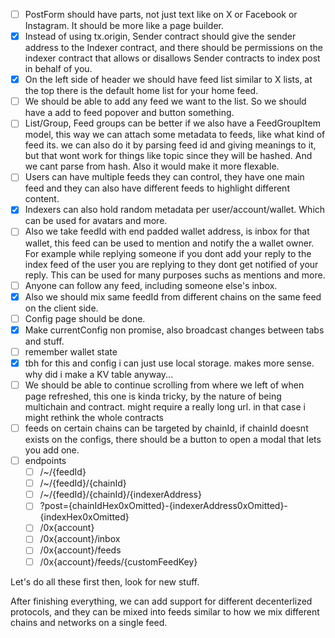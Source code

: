 -   [ ] PostForm should have parts, not just text like on X or Facebook or Instagram. It should be more like a page builder.
-   [x] Instead of using tx.origin, Sender contract should give the sender address to the Indexer contract, and there should be permissions on the indexer contract that allows or disallows Sender contracts to index post in behalf of you.
-   [x] On the left side of header we should have feed list similar to X lists, at the top there is the default home list for your home feed.
-   [ ] We should be able to add any feed we want to the list. So we should have a add to feed popover and button something.
-   [ ] List/Group, Feed groups can be better if we also have a FeedGroupItem model, this way we can attach some metadata to feeds, like what kind of feed its. we can also do it by parsing feed id and giving meanings to it, but that wont work for things like topic since they will be hashed. And we cant parse from hash. Also it would make it more flexable.
-   [ ] Users can have multiple feeds they can control, they have one main feed and they can also have different feeds to highlight different content.
-   [x] Indexers can also hold random metadata per user/account/wallet. Which can be used for avatars and more.
-   [ ] Also we take feedId with end padded wallet address, is inbox for that wallet, this feed can be used to mention and notify the a wallet owner. For example while replying someone if you dont add your reply to the index feed of the user you are replying to they dont get notified of your reply. This can be used for many purposes suchs as mentions and more.
-   [ ] Anyone can follow any feed, including someone else's inbox.
-   [x] Also we should mix same feedId from different chains on the same feed on the client side.
-   [ ] Config page should be done.
-   [x] Make currentConfig non promise, also broadcast changes between tabs and stuff.
-   [ ] remember wallet state
-   [x] tbh for this and config i can just use local storage. makes more sense. why did i make a KV table anyway...
-   [ ] We should be able to continue scrolling from where we left of when page refreshed, this one is kinda tricky, by the nature of being multichain and contract. might require a really long url. in that case i might rethink the whole contracts
-   [ ] feeds on certain chains can be targeted by chainId, if chainId doesnt exists on the configs, there should be a button to open a modal that lets you add one.
-   [ ] endpoints
    -   [ ] /~/{feedId}
    -   [ ] /~/{feedId}/{chainId}
    -   [ ] /~/{feedId}/{chainId}/{indexerAddress}
    -   [ ] ?post={chainIdHex0xOmitted}-{indexerAddress0xOmitted}-{indexHex0xOmitted}
    -   [ ] /0x{account}
    -   [ ] /0x{account}/inbox
    -   [ ] /0x{account}/feeds
    -   [ ] /0x{account}/feeds/{customFeedKey}

Let's do all these first then, look for new stuff.

After finishing everything, we can add support for different decenterlized protocols, and they can be mixed into feeds similar to how we mix different chains and networks on a single feed.
